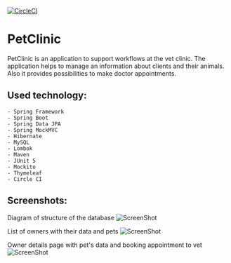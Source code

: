 [![CircleCI](https://circleci.com/gh/Aliot26/new-pet-clinic.svg?style=svg)](https://circleci.com/gh/Aliot26/new-pet-clinic)

# PetClinic

PetClinic is an application to support workflows at the vet clinic. The application helps to manage an information about clients and their animals. Also it provides possibilities to make doctor appointments. 

## Used technology:
    - Spring Framework 
    - Spring Boot 
    - Spring Data JPA
    - Spring MockMVC
    - Hibernate
    - MySQL
    - Lombok
    - Maven
    - JUnit 5
    - Mockito
    - Thymeleaf
    - Circle CI

## Screenshots:
Diagram of structure of the database
![ScreenShot](https://github.com/Aliot26/new-pet-clinic/blob/master/screenshots/diagram.png?raw=true)

List of owners with their data and pets
![ScreenShot](https://github.com/Aliot26/new-pet-clinic/blob/master/screenshots/list_owners.png?raw=true)

Owner details page with pet's data and booking appointment to vet
![ScreenShot](https://github.com/Aliot26/new-pet-clinic/blob/master/screenshots/owners_details.png?raw=true)
